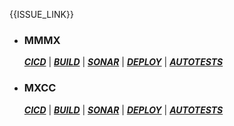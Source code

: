 {{ISSUE_LINK}}

- ### MMMX
  **[_CICD_](https://jenkins-latam.idfinance.com/view/CICD-LATAM%F0%9F%87%AA%F0%9F%87%A6/job/cicd-MMMX/job/cicd-Prepare-Env/job/cicd-main-script-PLATFORM/view/change-requests/job/PR-{{PR_NUMBER}}/)** | **[_BUILD_](https://jenkins-latam.idfinance.com/view/CICD-LATAM%F0%9F%87%AA%F0%9F%87%A6/job/cicd-MMMX/job/cicd-Prepare-Env/job/cicd-Sonar-and-Build/job/cicd-build-PLATFORM/view/change-requests/job/PR-{{PR_NUMBER}}/)** | [**_SONAR_**](https://jenkins-latam.idfinance.com/view/CICD-LATAM%F0%9F%87%AA%F0%9F%87%A6/job/cicd-MMMX/job/cicd-Prepare-Env/job/cicd-Sonar-and-Build/job/cicd-sonar-PLATFORM/view/change-requests/job/PR-{{PR_NUMBER}}/) | [**_DEPLOY_**](https://jenkins-latam.idfinance.com/view/CICD-LATAM%F0%9F%87%AA%F0%9F%87%A6/job/cicd-MMMX/job/cicd-Prepare-Env/job/cicd-Terraform-and-Deploy/job/cicd-deploy/) | [**_AUTOTESTS_**](https://jenkins-latam.idfinance.com/view/CICD-LATAM%F0%9F%87%AA%F0%9F%87%A6/job/cicd-MMMX/job/cicd-Autotests/job/cicd-autotests-smoke-TEST/)

- ### MXCC
  **[_CICD_](https://jenkins-latam.idfinance.com/view/CICD-LATAM%F0%9F%87%AA%F0%9F%87%A6/job/cicd-MXCC/job/cicd-Prepare-Env/job/cicd-main-script-PLATFORM/view/change-requests/job/PR-{{PR_NUMBER}}/)** | **[_BUILD_](https://jenkins-latam.idfinance.com/view/CICD-LATAM%F0%9F%87%AA%F0%9F%87%A6/job/cicd-MXCC/job/cicd-Prepare-Env/job/cicd-Sonar-and-Build/job/cicd-build-PLATFORM/view/change-requests/job/PR-{{PR_NUMBER}}/)** | **[_SONAR_](https://jenkins-latam.idfinance.com/view/CICD-LATAM%F0%9F%87%AA%F0%9F%87%A6/job/cicd-MXCC/job/cicd-Prepare-Env/job/cicd-Sonar-and-Build/job/cicd-sonar-PLATFORM/view/change-requests/job/PR-{{PR_NUMBER}}/)** | **[_DEPLOY_](https://jenkins-latam.idfinance.com/view/CICD-LATAM%F0%9F%87%AA%F0%9F%87%A6/job/cicd-MXCC/job/cicd-Prepare-Env/job/cicd-Terraform-and-Deploy/job/cicd-deploy/)** | **[_AUTOTESTS_](https://jenkins-latam.idfinance.com/view/CICD-LATAM%F0%9F%87%AA%F0%9F%87%A6/job/cicd-MXCC/job/cicd-Autotests/job/cicd-autotests-smoke-TEST/)**